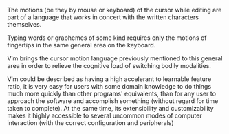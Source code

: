 The motions (be they by mouse or keyboard) of the cursor while editing are part of a language that works in concert with the written characters themselves.

Typing words or graphemes of some kind requires only the motions of fingertips in the same general area on the keyboard.

Vim brings the cursor motion language previously mentioned to this general area in order to relieve the cognitive load of switching bodily modalities.

Vim could be described as having a high accelerant to learnable feature ratio, it is very easy for users with some domain knowledge to do things much more quickly than other programs' equivalents, than for any user to approach the software and accomplish something (without regard for time taken to complete).  At the same time, its extensibility and customizability makes it highly accessible to several uncommon modes of computer interaction (with the correct configuration and peripherals)


